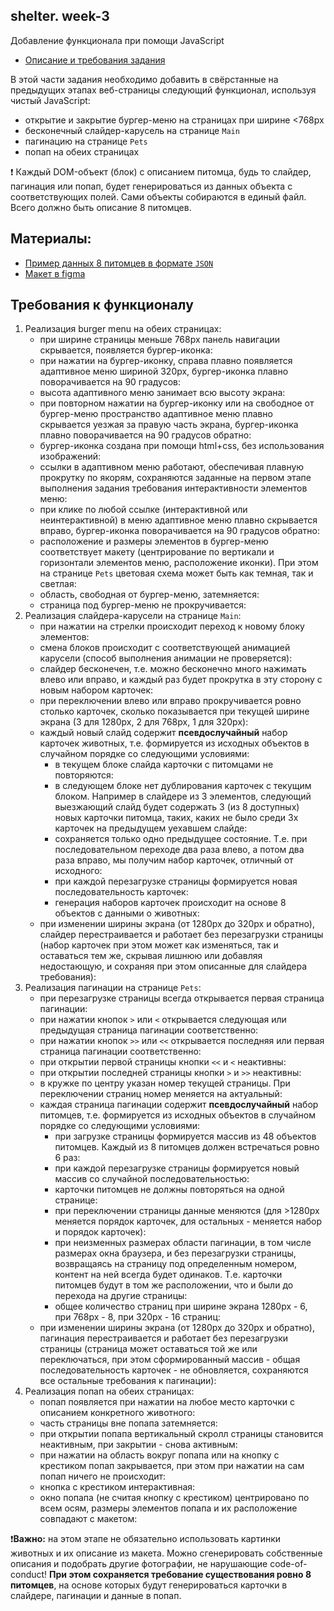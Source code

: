 ## shelter. week-3
Добавление функционала при помощи JavaScript

- [Описание и требования задания]([shelter.md](https://github.com/schoolteacherMP/lecture_X_Shelter/blob/main/README.md))

В этой части задания необходимо добавить в свёрстанные на предыдущих этапах веб-страницы следующий функционал, используя чистый JavaScript:
- открытие и закрытие бургер-меню на страницах при ширине <768px
- бесконечный слайдер-карусель на странице `Main`
- пагинацию на странице `Pets`
- попап на обеих страницах

❗ Каждый DOM-объект (блок) с описанием питомца, будь то слайдер, пагинация или попап, будет генерироваться из данных объекта с соответствующих полей. Сами объекты собираются в единый файл. Всего должно быть описание 8 питомцев. 

## Материалы:
- [Пример данных 8 питомцев в формате `JSON`](https://github.com/schoolteacherMP/lecture_X_Shelter/blob/main/pets.json)
- [Макет в figma](https://www.figma.com/file/5PnBieZU29fNiDb8EWAJQ9/shelter-(Copy)?node-id=94-43&t=RuKEijE8qVOitF5K-0)

## Требования к функционалу
1. Реализация burger menu на обеих страницах:   
   - при ширине страницы меньше 768рх панель навигации скрывается, появляется бургер-иконка:    
   - при нажатии на бургер-иконку, справа плавно появляется адаптивное меню шириной 320px, бургер-иконка плавно поворачивается на 90 градусов:  
   - высота адаптивного меню занимает всю высоту экрана:   
   - при повторном нажатии на бургер-иконку или на свободное от бургер-меню пространство адаптивное меню плавно скрывается уезжая за правую часть экрана, бургер-иконка плавно поворачивается на 90 градусов обратно:   
   - бургер-иконка создана при помощи html+css, без использования изображений:   
   - ссылки в адаптивном меню работают, обеспечивая плавную прокрутку по якорям, сохраняются заданные на первом этапе выполнения задания требования интерактивности элементов меню:  
   - при клике по любой ссылке (интерактивной или неинтерактивной) в меню адаптивное меню плавно скрывается вправо, бургер-иконка поворачивается на 90 градусов обратно:   
   - расположение и размеры элементов в бургер-меню соответствует макету (центрирование по вертикали и горизонтали элементов меню, расположение иконки). При этом на странице `Pets` цветовая схема может быть как темная, так и светлая:   
   - область, свободная от бургер-меню, затемняется:   
   - страница под бургер-меню не прокручивается:   
2. Реализация слайдера-карусели на странице `Main`:   
   - при нажатии на стрелки происходит переход к новому блоку элементов:   
   - смена блоков происходит с соответствующей анимацией карусели (способ выполнения анимации не проверяется):   
   - слайдер бесконечен, т.е. можно бесконечно много нажимать влево или вправо, и каждый раз будет прокрутка в эту сторону с новым набором карточек:  
   - при переключении влево или вправо прокручивается ровно столько карточек, сколько показывается при текущей ширине экрана (3 для 1280px, 2 для 768px, 1 для 320px):   
   - каждый новый слайд содержит **псевдослучайный** набор карточек животных, т.е. формируется из исходных объектов в случайном порядке со следующими условиями:
      - в текущем блоке слайда карточки с питомцами не повторяются:   
      - в следующем блоке нет дублирования карточек с текущим блоком. Например в слайдере из 3 элементов, следующий выезжающий слайд будет содержать 3 (из 8 доступных) новых карточки питомца, таких, каких не было среди 3х карточек на предыдущем уехавшем слайде:   
      - сохраняется только одно предыдущее состояние. Т.е. при последовательном переходе два раза влево, а потом два раза вправо, мы получим набор карточек, отличный от исходного:   
      - при каждой перезагрузке страницы формируется новая последовательность карточек:   
      - генерация наборов карточек происходит на основе 8 объектов с данными о животных:   
   - при изменении ширины экрана (от 1280px до 320px и обратно), слайдер перестраивается и работает без перезагрузки страницы (набор карточек при этом может как изменяться, так и оставаться тем же, скрывая лишнюю или добавляя недостающую, и сохраняя при этом описанные для слайдера требования):   
3. Реализация пагинации на странице `Pets`:     
   - при перезагрузке страницы всегда открывается первая страница пагинации:   
   - при нажатии кнопок `>` или `<` открывается следующая или предыдущая страница пагинации соответственно:   
   - при нажатии кнопок `>>` или `<<` открывается последняя или первая страница пагинации соответственно:   
   - при открытии первой страницы кнопки `<<` и `<` неактивны:  
   - при открытии последней страницы кнопки `>` и `>>` неактивны:   
   - в кружке по центру указан номер текущей страницы. При переключении страниц номер меняется на актуальный:   
   - каждая страница пагинации содержит **псевдослучайный** набор питомцев, т.е. формируется из исходных объектов в случайном порядке со следующими условиями:
      - при загрузке страницы формируется массив из 48 объектов питомцев. Каждый из 8 питомцев должен встречаться ровно 6 раз:   
      - при каждой перезагрузке страницы формируется новый массив со случайной последовательностью:   
      - карточки питомцев не должны повторяться на одной странице:   
      - при переключении страницы данные меняются (для >1280px меняется порядок карточек, для остальных - меняется набор и порядок карточек):   
      - при неизменных размерах области пагинации, в том числе размерах окна браузера, и без перезагрузки страницы, возвращаясь на страницу под определенным номером, контент на ней всегда будет одинаков. Т.е. карточки питомцев будут в том же расположении, что и были до перехода на другие страницы:   
      - общее количество страниц при ширине экрана 1280px - 6, при 768px - 8, при 320px - 16 страниц:   
   - при изменении ширины экрана (от 1280px до 320px и обратно), пагинация перестраивается и работает без перезагрузки страницы (страница может оставаться той же или переключаться, при этом сформированный массив - общая последовательность карточек - не обновляется, сохраняются все остальные требования к пагинации):   
4. Реализация попап на обеих страницах:   
   - попап появляется при нажатии на любое место карточки с описанием конкретного животного:   
   - часть страницы вне попапа затемняется:   
   - при открытии попапа вертикальный скролл страницы становится неактивным, при закрытии - снова активным:   
   - при нажатии на область вокруг попапа или на кнопку с крестиком попап закрывается, при этом при нажатии на сам попап ничего не происходит:   
   - кнопка с крестиком интерактивная:   
   - окно попапа (не считая кнопку с крестиком) центрировано по всем осям, размеры элементов попапа и их расположение совпадают с макетом:   


❗**Важно:** на этом этапе не обязательно использовать картинки животных и их описание из макета. Можно сгенерировать собственные описания и подобрать другие фотографии, не нарушающие code-of-conduct! **При этом сохраняется требование существования ровно 8 питомцев**, на основе которых будут генерироваться карточки в слайдере, пагинации и данные в попап.  

